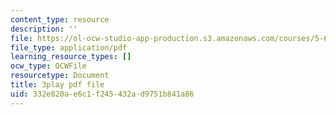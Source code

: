```yaml
---
content_type: resource
description: ''
file: https://ol-ocw-studio-app-production.s3.amazonaws.com/courses/5-61-physical-chemistry-fall-2017/332e820ae6c1f245432ad9751b841a86_S-_PFdnImLM.pdf
file_type: application/pdf
learning_resource_types: []
ocw_type: OCWFile
resourcetype: Document
title: 3play pdf file
uid: 332e820a-e6c1-f245-432a-d9751b841a86
---
```

